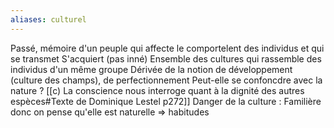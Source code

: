 ```yaml
---
aliases: culturel
---
```

Passé, mémoire d'un peuple qui affecte le comportelent des individus et qui se transmet
S'acquiert (pas inné)
Ensemble des cultures qui rassemble des individus d'un même groupe
Dérivée de la notion de développement (culture des champs), de perfectionnement
Peut-elle se confoncdre avec la nature ? [[c) La conscience nous interroge quant à la dignité des autres espèces#Texte de Dominique Lestel p272]]
Danger de la culture : Familière donc on pense qu'elle est naturelle => habitudes 
